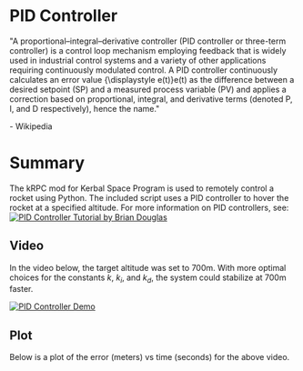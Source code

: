# PID Controller
"A proportional–integral–derivative controller (PID controller or three-term controller) is a control loop mechanism employing feedback that is widely used in industrial control systems and a variety of other applications requiring continuously modulated control. A PID controller continuously calculates an error value {\displaystyle e(t)}e(t) as the difference between a desired setpoint (SP) and a measured process variable (PV) and applies a correction based on proportional, integral, and derivative terms (denoted P, I, and D respectively), hence the name."

\- Wikipedia

# Summary
The kRPC mod for Kerbal Space Program is used to remotely control a rocket using Python. The included script uses a PID controller to hover the rocket at a specified altitude. 
For more information on PID controllers, see: [![PID Controller Tutorial by Brian Douglas](https://img.youtube.com/vi/UR0hOmjaHp0/0.jpg)](https://www.youtube.com/watch?v=UR0hOmjaHp0)


## Video
In the video below, the target altitude was set to 700m. With more optimal choices for the constants _k_, _k<sub>i</sub>_, and _k<sub>d</sub>_, the system could stabilize at 700m faster.

[![PID Controller Demo](https://img.youtube.com/vi/JeSpeotUh78/0.jpg)](https://www.youtube.com/watch?v=JeSpeotUh78)

## Plot
Below is a plot of the error (meters) vs time (seconds) for the above video. 
